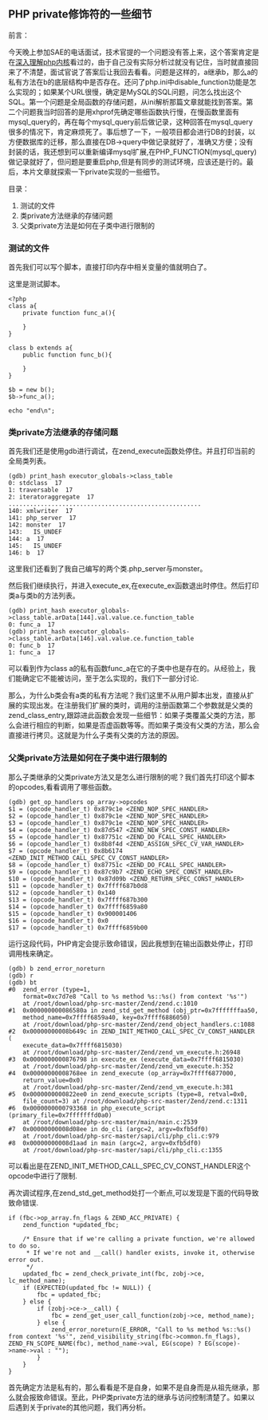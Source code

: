## PHP private修饰符的一些细节 ##

前言：

今天晚上参加SAE的电话面试，技术官提的一个问题没有答上来，这个答案肯定是在[深入理解php内核](http://php-internals.com/book/?p=chapt05/05-03-class-visibility)看过的，由于自己没有实际分析过就没有记住，当时就直接回来了不清楚，面试官说了答案后让我回去看看。问题是这样的，a继承b，那么a的私有方法在b的底层结构中是否存在。还问了php.ini中disable\_function功能是怎么实现的；如果某个URL很慢，确定是MySQL的SQL问题，问怎么找出这个SQL。第一个问题是全局函数的存储问题，从ini解析那篇文章就能找到答案。第二个问题我当时回答的是用xhprof先确定哪些函数执行慢，在慢函数里面有mysql\_query的，再在每个mysql\_query前后做记录，这种回答在mysql\_query很多的情况下，肯定麻烦死了。事后想了一下，一般项目都会进行DB的封装，以方便数据库的迁移，那么直接在DB->query中做记录就好了，准确又方便；没有封装的话，我还想到可以重新编译mysql扩展,在PHP\_FUNCTION(mysql\_query)做记录就好了，但问题是要重启php,但是有同步的测试环境，应该还是行的。最后，本片文章就探索一下private实现的一些细节。

目录：

1. 测试的文件
2. 类private方法继承的存储问题
3. 父类private方法是如何在子类中进行限制的


### 测试的文件 ###

首先我们可以写个脚本，直接打印内存中相关变量的值就明白了。

这里是测试脚本。

	<?php
	class a{
		private function func_a(){
		
		}
	}
	
	class b extends a{
		public function func_b(){
		
		}
	}
	
	$b = new b();
	$b->func_a();

	echo "end\n";

### 类private方法继承的存储问题 ###

首先我们还是使用gdb进行调试，在zend_execute函数处停住。并且打印当前的全局类列表。

	(gdb) print_hash executor_globals->class_table
	0: stdclass  17
	1: traversable  17
	2: iteratoraggregate  17
	......................................................
	140: xmlwriter  17
	141: php_server  17
	142: monster  17
	143:   IS_UNDEF
	144: a  17
	145:   IS_UNDEF
	146: b  17

这里我们还看到了我自己编写的两个类.php\_server与monster。

然后我们继续执行，并进入execute\_ex,在execute\_ex函数退出时停住。然后打印类a与类b的方法列表。

	(gdb) print_hash executor_globals->class_table.arData[144].val.value.ce.function_table
	0: func_a  17
	(gdb) print_hash executor_globals->class_table.arData[146].val.value.ce.function_table
	0: func_b  17
	1: func_a  17

可以看到作为class a的私有函数func_a在它的子类中也是存在的。从经验上，我们能确定它不能被访问，至于怎么实现的，我们下一部分讨论.

那么，为什么b类会有a类的私有方法呢？我们这里不从用户脚本出发，直接从扩展的实现出发。在注册我们扩展的类时，调用的注册函数第二个参数就是父类的zend\_class\_entry,跟踪进此函数会发现一些细节：如果子类覆盖父类的方法，那么会进行相应的判断，如果是否虚函数等等。而如果子类没有父类的方法，那么会直接进行拷贝。这就是为什么子类有父类的方法的原因。

### 父类private方法是如何在子类中进行限制的 ###


那么子类继承的父类private方法又是怎么进行限制的呢？我们首先打印这个脚本的opcodes,看看调用了哪些函数。

	(gdb) get_op_handlers op_array->opcodes
	$1 = (opcode_handler_t) 0x879c1e <ZEND_NOP_SPEC_HANDLER>
	$2 = (opcode_handler_t) 0x879c1e <ZEND_NOP_SPEC_HANDLER>
	$3 = (opcode_handler_t) 0x879c1e <ZEND_NOP_SPEC_HANDLER>
	$4 = (opcode_handler_t) 0x87d547 <ZEND_NEW_SPEC_CONST_HANDLER>
	$5 = (opcode_handler_t) 0x87751c <ZEND_DO_FCALL_SPEC_HANDLER>
	$6 = (opcode_handler_t) 0x8b8f4d <ZEND_ASSIGN_SPEC_CV_VAR_HANDLER>
	$7 = (opcode_handler_t) 0x8b6174 <ZEND_INIT_METHOD_CALL_SPEC_CV_CONST_HANDLER>
	$8 = (opcode_handler_t) 0x87751c <ZEND_DO_FCALL_SPEC_HANDLER>
	$9 = (opcode_handler_t) 0x87c9b7 <ZEND_ECHO_SPEC_CONST_HANDLER>
	$10 = (opcode_handler_t) 0x87d09b <ZEND_RETURN_SPEC_CONST_HANDLER>
	$11 = (opcode_handler_t) 0x7ffff687b0d8
	$12 = (opcode_handler_t) 0x140
	$13 = (opcode_handler_t) 0x7ffff687b300
	$14 = (opcode_handler_t) 0x7ffff6859a80
	$15 = (opcode_handler_t) 0x900001406
	$16 = (opcode_handler_t) 0x0
	$17 = (opcode_handler_t) 0x7ffff6859b00

运行这段代码，PHP肯定会提示致命错误，因此我想到在输出函数处停止，打印调用栈来确定。

	(gdb) b zend_error_noreturn
	(gdb) r
	(gdb) bt
	#0  zend_error (type=1, 
	    format=0xc7d7e8 "Call to %s method %s::%s() from context '%s'")
	    at /root/download/php-src-master/Zend/zend.c:1010
	#1  0x000000000086580a in zend_std_get_method (obj_ptr=0x7fffffffaa50, 
	    method_name=0x7ffff6859a40, key=0x7ffff6886050)
	    at /root/download/php-src-master/Zend/zend_object_handlers.c:1088
	#2  0x00000000008b649c in ZEND_INIT_METHOD_CALL_SPEC_CV_CONST_HANDLER (
	    execute_data=0x7ffff6815030)
	    at /root/download/php-src-master/Zend/zend_vm_execute.h:26948
	#3  0x0000000000876798 in execute_ex (execute_data=0x7ffff6815030)
	    at /root/download/php-src-master/Zend/zend_vm_execute.h:352
	#4  0x00000000008768ee in zend_execute (op_array=0x7ffff6877000, 
	    return_value=0x0)
	    at /root/download/php-src-master/Zend/zend_vm_execute.h:381
	#5  0x0000000000822ee0 in zend_execute_scripts (type=8, retval=0x0, 
	    file_count=3) at /root/download/php-src-master/Zend/zend.c:1311
	#6  0x0000000000793368 in php_execute_script (primary_file=0x7fffffffd0a0)
	    at /root/download/php-src-master/main/main.c:2539
	#7  0x00000000008d08ee in do_cli (argc=2, argv=0xfb5df0)
	    at /root/download/php-src-master/sapi/cli/php_cli.c:979
	#8  0x00000000008d1aad in main (argc=2, argv=0xfb5df0)
	    at /root/download/php-src-master/sapi/cli/php_cli.c:1355


可以看出是在ZEND_INIT_METHOD_CALL_SPEC_CV_CONST_HANDLER这个opcode中进行了限制.

再次调试程序,在zend\_std\_get\_method处打一个断点,可以发现是下面的代码导致致命错误.

	if (fbc->op_array.fn_flags & ZEND_ACC_PRIVATE) {
		zend_function *updated_fbc;
	
		/* Ensure that if we're calling a private function, we're allowed to do so.
		 * If we're not and __call() handler exists, invoke it, otherwise error out.
		 */
		updated_fbc = zend_check_private_int(fbc, zobj->ce, lc_method_name);
		if (EXPECTED(updated_fbc != NULL)) {
			fbc = updated_fbc;
		} else {
			if (zobj->ce->__call) {
				fbc = zend_get_user_call_function(zobj->ce, method_name);
			} else {
				zend_error_noreturn(E_ERROR, "Call to %s method %s::%s() from context '%s'", zend_visibility_string(fbc->common.fn_flags), ZEND_FN_SCOPE_NAME(fbc), method_name->val, EG(scope) ? EG(scope)->name->val : "");
			}
		}
	}

首先确定方法是私有的，那么看看是不是自身，如果不是自身而是从祖先继承，那么就会报致命错误。至此，PHP类private方法的继承与访问控制清楚了。如果以后遇到关于private的其他问题，我们再分析。